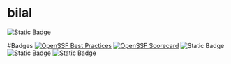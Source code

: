 # bilal
![Static Badge](https://img.shields.io/badge/openssf_best_practices-passing-pass)



#Badges [![OpenSSF Best Practices](https://www.bestpractices.dev/projects/10249/badge)](https://www.bestpractices.dev/projects/10249)
[![OpenSSF Scorecard](htt‌ps://api.securityscorecards.dev/projects/github.com/bilaldogutas/bilaldogutas.github.io/badge)](htt‌ps://securityscorecards.dev/viewer/?uri=github.com/{owner}/{repo})
![Static Badge](https://img.shields.io/badge/openssf_scorecard-8.2-green)
![Static Badge](https://img.shields.io/badge/language-HTML-blue)
![Static Badge](https://img.shields.io/badge/license-MIT-crimson)
